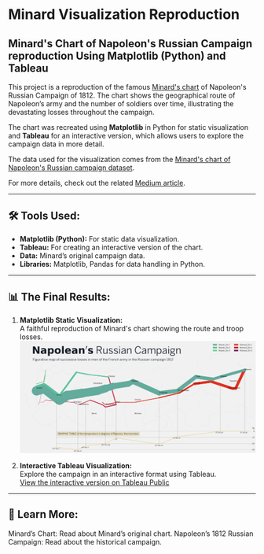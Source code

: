 # Minard Visualization Reproduction
## Minard's Chart of Napoleon's Russian Campaign reproduction Using Matplotlib (Python) and Tableau

This project is a reproduction of the famous [Minard's chart](https://medium.com/r/?url=https%3A%2F%2Fcommons.wikimedia.org%2Fwiki%2FFile%3AMinard.png%23%2Fmedia%2FFile%3AMinard.png) of Napoleon's Russian Campaign of 1812. The chart shows the geographical route of Napoleon’s army and the number of soldiers over time, illustrating the devastating losses throughout the campaign. 

The chart was recreated using **Matplotlib** in Python for static visualization and **Tableau** for an interactive version, which allows users to explore the campaign data in more detail.

The data used for the visualization comes from the [Minard's chart of Napoleon's Russian campaign dataset](https://www.rpubs.com/Minh_Bui/257561).

For more details, check out the related [Medium article](https://amitamola.medium.com/minards-chart-using-matplotlib-in-python-fbe8865cad78).

---

## 🛠 Tools Used:
- **Matplotlib (Python):** For static data visualization.
- **Tableau:** For creating an interactive version of the chart.
- **Data:** Minard’s original campaign data.
- **Libraries:** Matplotlib, Pandas for data handling in Python.

---

## 📊 The Final Results:
1. **Matplotlib Static Visualization:**  
   A faithful reproduction of Minard's chart showing the route and troop losses.  
   ![Minard's Chart of Napoleon's Russian Campaign (Matplotlib)](https://github.com/amitamola/minard_chart/blob/main/Ultimate_final.png)

2. **Interactive Tableau Visualization:**  
   Explore the campaign in an interactive format using Tableau.  
   [View the interactive version on Tableau Public](#)

---

## 🌱 Learn More:
Minard’s Chart: Read about Minard’s original chart.
Napoleon’s 1812 Russian Campaign: Read about the historical campaign.
